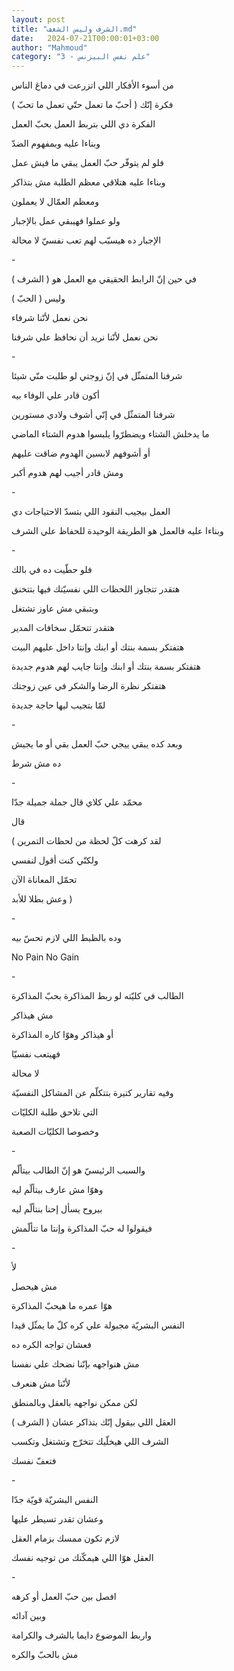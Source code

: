 ```yaml
---
layout: post
title: "الشرف وليس الشغف.md"
date:   2024-07-21T00:00:01+03:00
author: "Mahmoud"
category: "3 - علم نفس البيزنس"
---
```

من أسوء الأفكار اللي اتزرعت في دماغ الناس

فكرة إنّك ( أحبّ ما تعمل حتّي تعمل ما تحبّ )

الفكرة دي اللي بتربط العمل بحبّ العمل

وبناءا عليه وبمفهوم الضدّ

فلو لم يتوفّر حبّ العمل يبقي ما فيش عمل

وبناءا عليه هتلاقي معظم الطلبة مش بتذاكر

ومعظم العمّال لا يعملون

ولو عملوا فهيبقي عمل بالإجبار

الإجبار ده هيسبّب لهم تعب نفسيّ لا محالة

\-

في حين إنّ الرابط الحقيقي مع العمل هو ( الشرف )

وليس ( الحبّ )

نحن نعمل لأنّنا شرفاء

نحن نعمل لأنّنا نريد أن نحافظ علي شرفنا

\-

شرفنا المتمثّل في إنّ زوجتي لو طلبت منّي شيئا

أكون قادر علي الوفاء بيه

شرفنا المتمثّل في إنّي أشوف ولادي مستورين

ما يدخلش الشتاء ويضطرّوا يلبسوا هدوم الشتاء الماضي

أو أشوفهم لابسين الهدوم ضاقت عليهم

ومش قادر أجيب لهم هدوم أكبر

\-

العمل بيجيب النقود اللي بتسدّ الاحتياجات دي

وبناءا عليه فالعمل هو الطريقة الوحيدة للحفاظ علي
الشرف

\-

فلو حطّيت ده في بالك

هتقدر تتجاوز اللحظات اللي نفسيّتك فيها بتتخنق

وبتبقي مش عاوز تشتغل

هتقدر تتحمّل سخافات المدير

هتفتكر بسمة بنتك أو ابنك وإنتا داخل عليهم البيت

هتفتكر بسمة بنتك أو ابنك وإنتا جايب لهم هدوم
جديدة

هتفتكر نظرة الرضا والشكر في عين زوجتك

لمّا بتجيب ليها حاجة جديدة

\-

وبعد كده يبقي ييجي حبّ العمل بقي أو ما يجيش

ده مش شرط

\-

محمّد علي كلاي قال جملة جميلة جدّا

قال

( لقد كرهت كلّ لحظة من لحظات التمرين

ولكنّي كنت أقول لنفسي

تحمّل المعاناة الآن

وعش بطلا للأبد )

\-

وده بالظبط اللي لازم تحسّ بيه

No Pain No Gain

\-

الطالب في كليّته لو ربط المذاكرة بحبّ المذاكرة

مش هيذاكر

أو هيذاكر وهوّا كاره المذاكرة

فهيتعب نفسيّا

لا محالة

وفيه تقارير كتيرة بتتكلّم عن المشاكل النفسيّة

التي تلاحق طلبة الكليّات

وخصوصا الكليّات الصعبة

\-

والسبب الرئيسيّ هو إنّ الطالب بيتألّم

وهوّا مش عارف بيتألّم ليه

بيروح يسأل إحنا بنتألّم ليه

فيقولوا له حبّ المذاكرة وإنتا ما تتألّمش

\-

لأ

مش هيحصل

هوّا عمره ما هيحبّ المذاكرة

النفس البشريّة مجبولة علي كره كلّ ما يمثّل قيدا

فعشان تواجه الكره ده

مش هنواجهه بإنّنا نضحك علي نفسنا

لأنّنا مش هنعرف

لكن ممكن نواجهه بالعقل وبالمنطق

العقل اللي بيقول إنّك بتذاكر عشان ( الشرف )

الشرف اللي هيخلّيك تتخرّج وتشتغل وتكسب

فتعفّ نفسك

\-

النفس البشريّة قويّة جدّا

وعشان تقدر تسيطر عليها

لازم تكون ممسك بزمام العقل

العقل هوّا اللي هيمكّنك من توجيه نفسك

\-

افصل بين حبّ العمل أو كرهه

وبين آدائه

واربط الموضوع دايما بالشرف والكرامة

مش بالحبّ والكره
